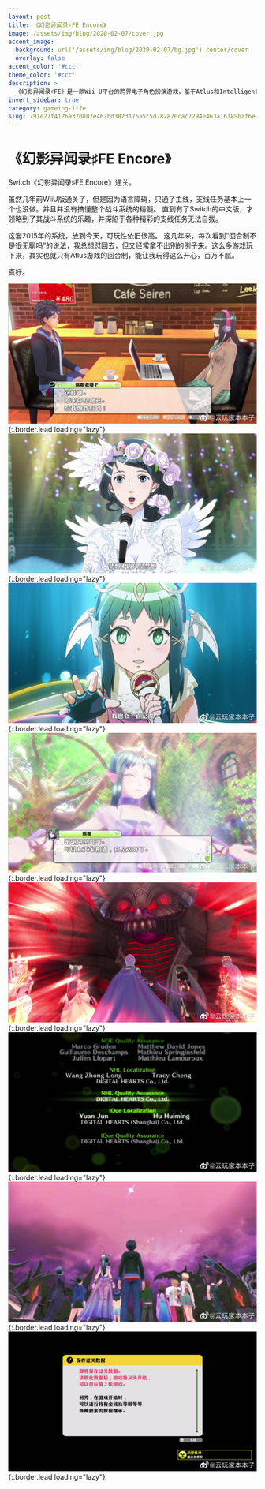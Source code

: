 ```yaml
---
layout: post
title: 《幻影异闻录♯FE Encore》
image: /assets/img/blog/2020-02-07/cover.jpg
accent_image: 
  background: url('/assets/img/blog/2020-02-07/bg.jpg') center/cover
  overlay: false
accent_color: '#ccc'
theme_color: '#ccc'
description: >
  《幻影异闻录♯FE》是一款Wii U平台的跨界电子角色扮演游戏，基于Atlus和Intelligent Systems各自的女神转生系列和火焰之纹章系列。游戏由Intelligent Systems授权并由Atlus负责开发，由任天堂于2015年12月26日在日本推出，2016年在西方推出。在之后2019年9月5日透过任天堂直面会公布在任天堂Switch平台移植加强版《幻影异闻录♯FE Encore》，于2020年1月17日发售并新增支持中文化内容。
invert_sidebar: true
category: gameing-life
slug: 791e27f4126a370807e462bd3823176a5c5d782870cac7294e463a16189baf6e
---
```


# 《幻影异闻录♯FE Encore》

Switch《幻影异闻录♯FE Encore》通关。

虽然几年前WiiU版通关了，但是因为语言障碍，只通了主线，支线任务基本上一个也没做。并且并没有搞懂整个战斗系统的精髓。
直到有了Switch的中文版，才领略到了其战斗系统的乐趣，并深陷于各种精彩的支线任务无法自拔。

这套2015年的系统，放到今天，可玩性依旧很高。
这几年来，每次看到“回合制不是很无聊吗”的说法，我总想怼回去，但又经常拿不出别的例子来。这么多游戏玩下来，其实也就只有Atlus游戏的回合制，能让我玩得这么开心，百万不腻。

真好。

![](/assets/img/blog/2020-02-07/1.jpg){:.border.lead loading="lazy"}
![](/assets/img/blog/2020-02-07/2.jpg){:.border.lead loading="lazy"}
![](/assets/img/blog/2020-02-07/3.jpg){:.border.lead loading="lazy"}
![](/assets/img/blog/2020-02-07/4.jpg){:.border.lead loading="lazy"}
![](/assets/img/blog/2020-02-07/5.jpg){:.border.lead loading="lazy"}
![](/assets/img/blog/2020-02-07/6.jpg){:.border.lead loading="lazy"}
![](/assets/img/blog/2020-02-07/7.jpg){:.border.lead loading="lazy"}
![](/assets/img/blog/2020-02-07/8.jpg){:.border.lead loading="lazy"}